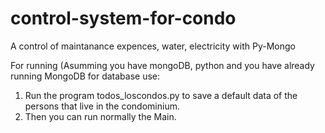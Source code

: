 # control-system-for-condo
A control of maintanance expences, water, electricity with Py-Mongo

For running (Asumming you have mongoDB, python and you have already running MongoDB for database use:

1. Run the program todos_loscondos.py to save a default data of the persons that live in the condominium.
2. Then you can run normally the Main.
